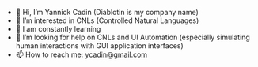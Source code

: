 - 👋 Hi, I’m Yannick Cadin (Diablotin is my company name)
- 👀 I’m interested in CNLs (Controlled Natural Languages)
- 🌱 I am constantly learning
- 💞️ I’m looking for help on CNLs and UI Automation (especially simulating human interactions with GUI application interfaces)
- 📫 How to reach me: ycadin@gmail.com

<!---
ycadin/ycadin is a ✨ special ✨ repository because its `README.md` (this file) appears on your GitHub profile.
You can click the Preview link to take a look at your changes.
--->
